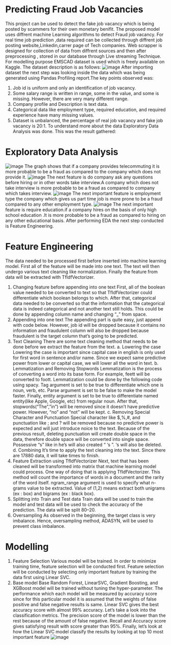 # Predicting Fraud Job Vacancies
This project can be used to detect the fake job vacancy which is being posted by scammers for their own monetary benifit. The proposed model uses diffrent machine Learning algorithms to detect Fraud job vacancy. For real time job prediction ,data required can be collected through diffrent job posting website,Linkedin,carrer page of Tech companies. Web scrapper is designed for collection of data from diffrent sources and then after preprocessing , stored in our database through Live streaming Technique. For modelling purpose EMSCAD dataset is used which is freely available on Kaggle. The dataset description is as follows:
![image](https://user-images.githubusercontent.com/57900164/143520887-3a72222c-aa3f-497f-915c-52729d3583d6.png)
After importing dataset the next step was looking inside the data which was being generated using Pandas Profiling report.The key points observed was:

1) Job id is uniform and only an identification of job vacancy.
2) Some salary range is written in range, some in the value, and some is missing. However, there are very many different range.
3) Company profile and Description is text data.
4) Categorical data like employment type, required education, and required experience have many missing values.
5) Dataset is unbalanced, the percentage of real job vacancy and fake job vacancy is 20:1. To understand more about the data Exploratory Data Analysis was done. This was the result gathered:
# Exploratory Data Analysis
![image](https://user-images.githubusercontent.com/57900164/143521083-52865b55-75f0-40b5-9141-3fa8ff18ed27.png)
The graph shows that if a company provides telecommuting it is more probable to be a fraud as compared to the company which does not provide it.
![image](https://user-images.githubusercontent.com/57900164/143521142-105386f0-0fec-423e-b84c-39f94a9faa0b.png)
The next feature is do company ask any questions before hiring or in other words take interview.A company which does not take interview is more probable to be a fraud as compared to company which takes interview.
![image](https://user-images.githubusercontent.com/57900164/143521179-88a89567-f2f1-4f09-beff-db8bf215fa56.png)
The next important feature is employment type the company which gives us part time job is more prone to be a fraud compared to any other employment type.
![image](https://user-images.githubusercontent.com/57900164/143521224-185bddcd-143d-4b42-8f82-1e311e6b4851.png)
The next important feature is require education.if a company hires on the basis of only high school education .It is more probable to be a fraud as compared to hiring on any other educational basis. After performing EDA the next step conducted is Feature Engineering.
# Feature Engineering
The data needed to be processed first before inserted into machine learning model. First all of the feature will be made into one text. The text will then undergo various text cleaning like normalization. Finally the feature from data will be extracted with TfIdfVectorizer.

1) Changing feature before appending into one text First, all of the boolean value needed to be converted to text so that TfIdfVectorizer could differentiate which boolean belongs to which. After that, categorical data needed to be converted so that the information that the categorical data is indeed categorical and not another text still holds. This could be done by appending column name and changing “_” from space.
2) Appending into one text The appending part is quite easy, just append with code below. However, job id will be dropped because it contains no information and fraudulent column will also be dropped because fraudulent is the target column that’s going to be predicted.
3) Text Cleaning There are some text cleaning method that needs to be done before we extract the feature from the text. a. Lowering the case Lowering the case is important since capital case in english is only used for first word in sentence and/or name. Since we expect same predictive power from lower or capital case, we will lower all the word in text. b. Lemmatization and Removing Stopwords Lemmatization is the process of converting a word into its base form. For example, feett will be converted to foott. Lemmatization could be done by the following code using spacy. Tag argument is set to be true to differentiate which one is noun, verb, etc. Parse argument is set to be false to make the model faster. Finally, entity argument is set to be true to differentiate named entity(like Apple, Google, etc) from regular noun. After that, stopwords(“The”,”in”) will be removed since it doesn’t have predictive power. However, “no” and “not” will be kept. c. Removing Special Character and Punctuation Special character like $,%,#, and punctuation like ; and ? will be removed because no predictive power is expected and will just introduce noice to the text. Because of the previous result, deleting punctuation will create double space in the data, therefore double space will be converted into single space. Possessive “s” like in he’s will also created “ ‘s ”. ‘s will also be deleted. d. Combining It’s time to apply the text cleaning into the text. Since there are 17880 data, it will take times to finish.
4) Feature Extraction using TfIdfVectorizer Next, text that has been cleaned will be transformed into matrix that machine learning model could process. One way of doing that is applying TfIdfVectorizer. This method will count the importance of words in a document and the rarity of the word itself. ngram_range argument is used to specify what n-grams value to be extracted. Value of (1,2) means extract both unigrams (ex : box) and bigrams (ex : black box).
5) Splitting into Train and Test data Train data will be used to train the model and test data will be used to check the accuracy of the prediction. The data will be split 80–20.
6) Oversampling As observed in the beginning, the target class is very imbalance. Hence, oversampling method, ADASYN, will be used to prevent class imbalance.
# Modelling
1) Feature Selection Various model will be trained. In order to minimize training time, feature selection will be conducted first. Feature selection will be conducted by selecting only important feature by training the data first using Linear SVC.
2) Base model Base Random Forest, LinearSVC, Gradient Boosting, and XGBoost model will be trained without tuning the hyper-parameter. The performance which each model will be measured by accuracy score since for this particular model it is assumed that the weights of false positive and false negative results is same. Linear SVC gives the best accuracy score with almost 99% accuracy. Let’s take a look into the classification metrics. The precision score of the model is lower than the rest because of the amount of false negative. Recall and Accuracy score gives satisfying result with score greater than 95%. Finally, let’s look at how the Linear SVC model classify the results by looking at top 10 most important feature
![image](https://user-images.githubusercontent.com/57900164/143521536-cc1ee196-cae6-4251-8bdd-a0cadefe8751.png)
